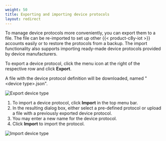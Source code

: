 ```yaml
---
weight: 50
title: Exporting and importing device protocols
layout: redirect
---
```


To manage device protocols more conveniently, you can export them to a file. The file can be re-imported to  set up other {{< product-c8y-iot >}} accounts easily or to restore the protocols from a backup. The import functionality also supports importing ready-made device protocols provided by device manufacturers.

To export a device protocol, click the menu icon at the right of the respective  row and click **Export**.

A file with the device protocol definition will be downloaded, named "&lt;device type&gt;.json".

![Export device type](/images/device-protocols/cloud-fieldbus/fieldbus-export-protocol.png)

1. To import a device protocol, click **Import** in the top menu bar.
2. In the resulting dialog box, either select a pre-defined protocol or upload a file with a previously exported device protocol.
3. You may enter a new name for the device protocol.
4. Click **Import** to import the protocol.

![Import device type](/images/device-protocols/cloud-fieldbus/fieldbus-import-protocol.png)
